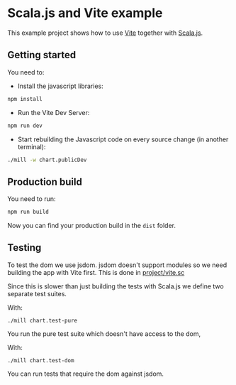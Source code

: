 # Scala.js and Vite example

This example project shows how to use [Vite](https://vitejs.dev) together
with [Scala.js](https://scala-js.org).

## Getting started

You need to:

- Install the javascript libraries:

```bash
npm install
```

- Run the Vite Dev Server:

```bash
npm run dev
```

- Start rebuilding the Javascript code on every source change  (in another terminal):

```bash
./mill -w chart.publicDev
```

## Production build

You need to run:

```bash
npm run build
```

Now you can find your production build in the `dist` folder.

## Testing

To test the dom we use jsdom. jsdom doesn't support modules so we need
building the app with Vite first. This is done in [project/vite.sc](./project/vite.sc)

Since this is slower than just building the tests with Scala.js we define two
separate test suites.

With:

```
./mill chart.test-pure
```

You run the pure test suite which doesn't have access to the dom,

With:

```
./mill chart.test-dom
```

You can run tests that require the dom against jsdom.

